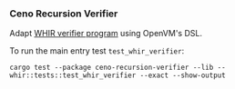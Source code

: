 ### Ceno Recursion Verifier
Adapt [WHIR verifier program](https://github.com/scroll-tech/whir/blob/main/src/whir/verifier.rs) using OpenVM's DSL. 

To run the main entry test `test_whir_verifier`:
```
cargo test --package ceno-recursion-verifier --lib -- whir::tests::test_whir_verifier --exact --show-output
```